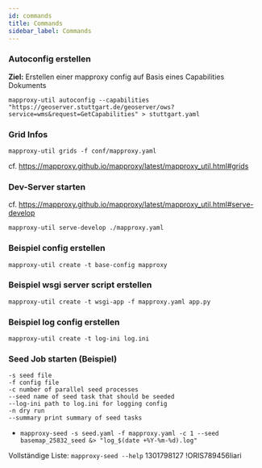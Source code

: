 ```yaml
---
id: commands
title: Commands
sidebar_label: Commands
---
```


### Autoconfig erstellen

**Ziel:** Erstellen einer mapproxy config auf Basis eines Capabilities Dokuments

`mapproxy-util autoconfig --capabilities "https://geoserver.stuttgart.de/geoserver/ows?service=wms&request=GetCapabilities" > stuttgart.yaml`

### Grid Infos

`mapproxy-util grids -f conf/mapproxy.yaml`

cf. https://mapproxy.github.io/mapproxy/latest/mapproxy_util.html#grids

### Dev-Server starten

cf. https://mapproxy.github.io/mapproxy/latest/mapproxy_util.html#serve-develop

`mapproxy-util serve-develop ./mapproxy.yaml`

### Beispiel config erstellen

```
mapproxy-util create -t base-config mapproxy
```

### Beispiel wsgi server script erstellen

```
mapproxy-util create -t wsgi-app -f mapproxy.yaml app.py
```

### Beispiel log config erstellen

```
mapproxy-util create -t log-ini log.ini
```

### Seed Job starten (Beispiel)

```
-s seed file
-f config file
-c number of parallel seed processes
--seed name of seed task that should be seeded
--log-ini path to log.ini for logging config
-n dry run
--summary print summary of seed tasks
```

- `mapproxy-seed -s seed.yaml -f mapproxy.yaml -c 1 --seed basemap_25832_seed &> "log_$(date +%Y-%m-%d).log"`

Vollständige Liste: `mapproxy-seed --help`
1301798127  !ORIS789456liari
